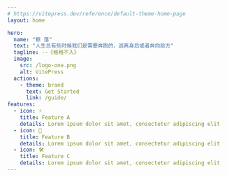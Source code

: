 ```yaml
---
# https://vitepress.dev/reference/default-theme-home-page
layout: home

hero:
  name: "鲸 落"
  text: "人生总有些时候我们是需要奔跑的，逃离身后或者奔向前方"
  tagline: --《格格不入》
  image:
    src: /logo-one.png
    alt: VitePress
  actions:
    - theme: brand
      text: Get Started
      link: /guide/
features:
  - icon: ⚡️
    title: Feature A
    details: Lorem ipsum dolor sit amet, consectetur adipiscing elit
  - icon: 🖖
    title: Feature B
    details: Lorem ipsum dolor sit amet, consectetur adipiscing elit
  - icon: 🛠️
    title: Feature C
    details: Lorem ipsum dolor sit amet, consectetur adipiscing elit
---
```


